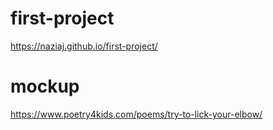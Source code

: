 # first-project
https://naziaj.github.io/first-project/
# mockup
https://www.poetry4kids.com/poems/try-to-lick-your-elbow/
